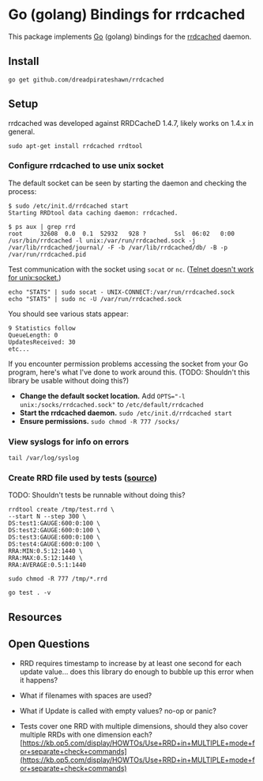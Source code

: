 # Go (golang) Bindings for rrdcached

This package implements [Go](http://golang.org) (golang) bindings for the [rrdcached](http://oss.oetiker.ch/rrdtool/doc/rrdcached.en.html) daemon.

## Install

```
go get github.com/dreadpirateshawn/rrdcached
```

## Setup

rrdcached was developed against RRDCacheD 1.4.7, likely works on 1.4.x in general.

```
sudo apt-get install rrdcached rrdtool
```

### Configure rrdcached to use unix socket

The default socket can be seen by starting the daemon and checking the process:

    $ sudo /etc/init.d/rrdcached start
    Starting RRDtool data caching daemon: rrdcached.

    $ ps aux | grep rrd
    root     32608  0.0  0.1  52932   928 ?        Ssl  06:02   0:00 /usr/bin/rrdcached -l unix:/var/run/rrdcached.sock -j /var/lib/rrdcached/journal/ -F -b /var/lib/rrdcached/db/ -B -p /var/run/rrdcached.pid

Test communication with the socket using `socat` or `nc`. ([Telnet doesn't work for unix:socket.](https://github.com/tj/go-debug/issues/2))

```
echo "STATS" | sudo socat - UNIX-CONNECT:/var/run/rrdcached.sock
echo "STATS" | sudo nc -U /var/run/rrdcached.sock
```

You should see various stats appear:

```
9 Statistics follow
QueueLength: 0
UpdatesReceived: 30
etc...
```

If you encounter permission problems accessing the socket from your Go program, here's what I've done to work around this. (TODO: Shouldn't this library be usable without doing this?)

  * **Change the default socket location.** Add `OPTS="-l unix:/socks/rrdcached.sock"` to `/etc/default/rrdcached`
  * **Start the rrdcached daemon.** `sudo /etc/init.d/rrdcached start`
  * **Ensure permissions.** `sudo chmod -R 777 /socks/`

### View syslogs for info on errors

```
tail /var/log/syslog
```

### Create RRD file used by tests ([source](http://cuddletech.com/articles/rrd/ar01s02.html))

TODO: Shouldn't tests be runnable without doing this?

```
rrdtool create /tmp/test.rrd \
--start N --step 300 \
DS:test1:GAUGE:600:0:100 \
DS:test2:GAUGE:600:0:100 \
DS:test3:GAUGE:600:0:100 \
DS:test4:GAUGE:600:0:100 \
RRA:MIN:0.5:12:1440 \
RRA:MAX:0.5:12:1440 \
RRA:AVERAGE:0.5:1:1440

sudo chmod -R 777 /tmp/*.rrd

go test . -v
```

## Resources


## Open Questions

  - RRD requires timestamp to increase by at least one second for each update value... does this library do enough to bubble up this error when it happens?

  - What if filenames with spaces are used?

  - What if Update is called with empty values? no-op or panic?

  - Tests cover one RRD with multiple dimensions, should they also cover multiple RRDs with one dimension each? [https://kb.op5.com/display/HOWTOs/Use+RRD+in+MULTIPLE+mode+for+separate+check+commands](https://kb.op5.com/display/HOWTOs/Use+RRD+in+MULTIPLE+mode+for+separate+check+commands)
